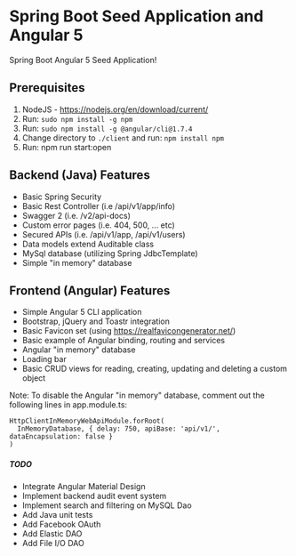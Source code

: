# Spring Boot Seed Application and Angular 5

Spring Boot Angular 5 Seed Application!

## Prerequisites

1. NodeJS - https://nodejs.org/en/download/current/
2. Run: ```sudo npm install -g npm```
3. Run: ```sudo npm install -g @angular/cli@1.7.4```
4. Change directory to ```./client``` and run: ```npm install npm```
4. Run: npm run start:open



## Backend (Java) Features

- Basic Spring Security
- Basic Rest Controller (i.e /api/v1/app/info)
- Swagger 2 (i.e. /v2/api-docs)
- Custom error pages (i.e. 404, 500, ... etc)
- Secured APIs (i.e. /api/v1/app, /api/v1/users)
- Data models extend Auditable class
- MySql database (utilizing Spring JdbcTemplate)
- Simple "in memory" database

## Frontend (Angular) Features
- Simple Angular 5 CLI application
- Bootstrap, jQuery and Toastr integration
- Basic Favicon set (using https://realfavicongenerator.net/)
- Basic example of Angular binding, routing and services
- Angular "in memory" database
- Loading bar
- Basic CRUD views for reading, creating, updating and deleting a custom object

Note: To disable the Angular "in memory" database, comment out the following lines in app.module.ts:

```
HttpClientInMemoryWebApiModule.forRoot(
  InMemoryDatabase, { delay: 750, apiBase: 'api/v1/', dataEncapsulation: false }
)
```

##### TODO
- Integrate Angular Material Design
- Implement backend audit event system
- Implement search and filtering on MySQL Dao
- Add Java unit tests
- Add Facebook OAuth
- Add Elastic DAO
- Add File I/O DAO